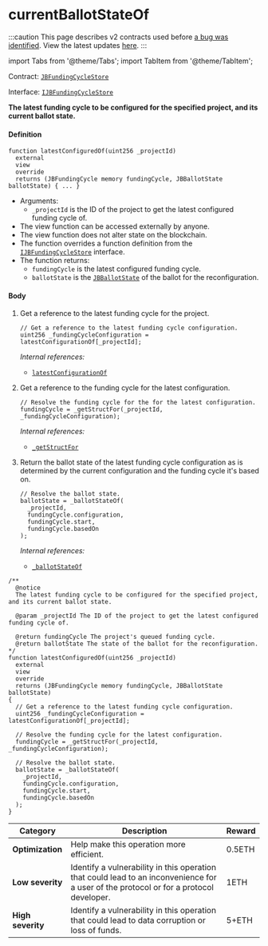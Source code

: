 # currentBallotStateOf

:::caution
This page describes v2 contracts used before [a bug was identified](/2022-05-24/). View the latest updates [here](https://juicebox.money/#/v2-bug-updates/).
:::

import Tabs from '@theme/Tabs';
import TabItem from '@theme/TabItem';

Contract: [`JBFundingCycleStore`](/protocol/api/contracts/jbfundingcyclestore/README.md)​‌

Interface: [`IJBFundingCycleStore`](/protocol/api/interfaces/ijbfundingcyclestore.md)

<Tabs>
<TabItem value="Step by step" label="Step by step">

**The latest funding cycle to be configured for the specified project, and its current ballot state.**

#### Definition

```
function latestConfiguredOf(uint256 _projectId)
  external
  view
  override
  returns (JBFundingCycle memory fundingCycle, JBBallotState ballotState) { ... } 
```

* Arguments:
  * `_projectId` is the ID of the project to get the latest configured funding cycle of.
* The view function can be accessed externally by anyone.
* The view function does not alter state on the blockchain.
* The function overrides a function definition from the [`IJBFundingCycleStore`](/protocol/api/interfaces/ijbfundingcyclestore.md) interface.
* The function returns:
  * `fundingCycle` is the latest configured funding cycle.
  * `ballotState` is the [`JBBallotState`](/protocol/api/enums/jbballotstate.md) of the ballot for the reconfiguration.

#### Body

1.  Get a reference to the latest funding cycle for the project.

    ```
    // Get a reference to the latest funding cycle configuration.
    uint256 _fundingCycleConfiguration = latestConfigurationOf[_projectId];
    ```

    _Internal references:_

    * [`latestConfigurationOf`](/protocol/api/contracts/jbfundingcyclestore/properties/latestconfigurationof.md)
2.  Get a reference to the funding cycle for the latest configuration.

    ```
    // Resolve the funding cycle for the for the latest configuration.
    fundingCycle = _getStructFor(_projectId, _fundingCycleConfiguration);
    ```

    _Internal references:_

    * [`_getStructFor`](/protocol/api/contracts/jbfundingcyclestore/read/-_getstructfor.md)
3.  Return the ballot state of the latest funding cycle configuration as is determined by the current configuration and the funding cycle it's based on.

    ```
    // Resolve the ballot state.
    ballotState = _ballotStateOf(
      _projectId,
      fundingCycle.configuration,
      fundingCycle.start,
      fundingCycle.basedOn
    );
    ```

    _Internal references:_

    * [`_ballotStateOf`](/protocol/api/contracts/jbfundingcyclestore/read/-_ballotstateof.md)

</TabItem>

<TabItem value="Code" label="Code">

```
/**
  @notice 
  The latest funding cycle to be configured for the specified project, and its current ballot state.

  @param _projectId The ID of the project to get the latest configured funding cycle of.

  @return fundingCycle The project's queued funding cycle.
  @return ballotState The state of the ballot for the reconfiguration.
*/
function latestConfiguredOf(uint256 _projectId)
  external
  view
  override
  returns (JBFundingCycle memory fundingCycle, JBBallotState ballotState)
{
  // Get a reference to the latest funding cycle configuration.
  uint256 _fundingCycleConfiguration = latestConfigurationOf[_projectId];

  // Resolve the funding cycle for the latest configuration.
  fundingCycle = _getStructFor(_projectId, _fundingCycleConfiguration);

  // Resolve the ballot state.
  ballotState = _ballotStateOf(
    _projectId,
    fundingCycle.configuration,
    fundingCycle.start,
    fundingCycle.basedOn
  );
}
```

</TabItem>

<TabItem value="Bug bounty" label="Bug bounty">

| Category          | Description                                                                                                                            | Reward |
| ----------------- | -------------------------------------------------------------------------------------------------------------------------------------- | ------ |
| **Optimization**  | Help make this operation more efficient.                                                                                               | 0.5ETH |
| **Low severity**  | Identify a vulnerability in this operation that could lead to an inconvenience for a user of the protocol or for a protocol developer. | 1ETH   |
| **High severity** | Identify a vulnerability in this operation that could lead to data corruption or loss of funds.                                        | 5+ETH  |

</TabItem>
</Tabs>
